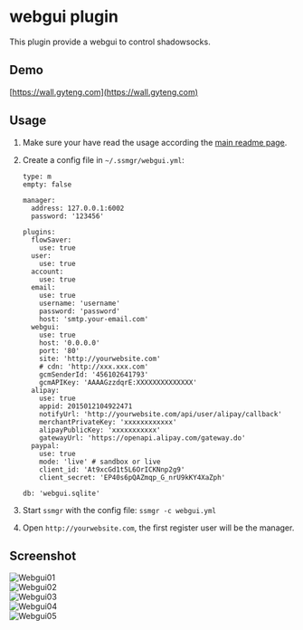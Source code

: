 # webgui plugin

This plugin provide a webgui to control shadowsocks.

## Demo

[https://wall.gyteng.com](https://wall.gyteng.com)

## Usage
1. Make sure your have read the usage according the [main readme page](https://github.com/shadowsocks/shadowsocks-manager/blob/master/README.md).

2. Create a config file in `~/.ssmgr/webgui.yml`:

    ```
    type: m
    empty: false

    manager:
      address: 127.0.0.1:6002
      password: '123456'

    plugins:
      flowSaver:
        use: true
      user:
        use: true
      account:
        use: true
      email:
        use: true
        username: 'username'
        password: 'password'
        host: 'smtp.your-email.com'
      webgui:
        use: true
        host: '0.0.0.0'
        port: '80'
        site: 'http://yourwebsite.com'
        # cdn: 'http://xxx.xxx.com'
        gcmSenderId: '456102641793'
        gcmAPIKey: 'AAAAGzzdqrE:XXXXXXXXXXXXXX'
      alipay:
        use: true
        appid: 2015012104922471
        notifyUrl: 'http://yourwebsite.com/api/user/alipay/callback'
        merchantPrivateKey: 'xxxxxxxxxxxx'
        alipayPublicKey: 'xxxxxxxxxxx'
        gatewayUrl: 'https://openapi.alipay.com/gateway.do'
      paypal:
        use: true
        mode: 'live' # sandbox or live
        client_id: 'At9xcGd1t5L6OrICKNnp2g9'
        client_secret: 'EP40s6pQAZmqp_G_nrU9kKY4XaZph'

    db: 'webgui.sqlite'
    ```

3. Start `ssmgr` with the config file:
    `ssmgr -c webgui.yml`

4. Open `http://yourwebsite.com`, the first register user will be the manager.

## Screenshot

![Webgui01](https://github.com/shadowsocks/shadowsocks-manager/blob/master/plugins/webgui/screenshot/01.png)  
![Webgui02](https://github.com/shadowsocks/shadowsocks-manager/blob/master/plugins/webgui/screenshot/02.png)  
![Webgui03](https://github.com/shadowsocks/shadowsocks-manager/blob/master/plugins/webgui/screenshot/03.png)  
![Webgui04](https://github.com/shadowsocks/shadowsocks-manager/blob/master/plugins/webgui/screenshot/04.png)  
![Webgui05](https://github.com/shadowsocks/shadowsocks-manager/blob/master/plugins/webgui/screenshot/05.png)  
